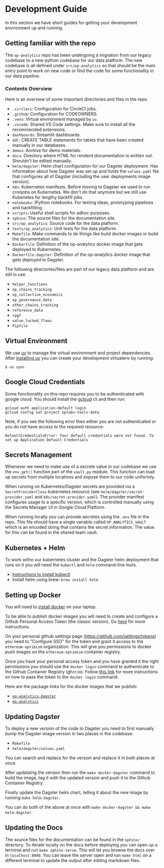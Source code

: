# Development Guide

In this section we have short guides for getting your development environment up and running.


## Getting familiar with the repo

The `op-analytics` repo has been undergoing a migration from our legacy codebase to a new
python codebase for our data platform. The new codebase is all defined under `src/op-analytics`
so that should be the main entry point to work on new code or find the code for some
functionality in our data pipeline.

### Contents Overview

Here is an overview of some important directories and files in the repo.

- `.circleci`: Configuration for CircleCI jobs.
- `.github`: Configuration for CODEOWNERS.
- `.venv`: Virtual environment managed by `uv`.
- `.vscode`: Shared VS Code settings. Make sure to install all the recommended extensions.
- `dashboards`: Streamlit dashboards.
- `ddl`: CREATE TABLE statements for tables that have been created manually in our databases.
- `demos`: Archive for demo materials.
- `docs`: Directory where HTML for renderd documentation is written out. Shouldn't be edited manually.
- `helm/dagster`: Helm chart configuration for our Dagster deployment. Has information about how Dagster was
   set up and holds the `values.yaml` file that configures all of Dagster (including the user deployments image version).
- `k8s`: Kubernetes manifests. Before moving to Dagster we used to run cronjobs on Kubernetes. We don't do that anymore
   but we still use Kubenetes for lengthy backfill jobs.
- `notebooks`: IPython notebooks. For testing ideas, prototyping pipelines and backfilling.
- `scripts`: Useful shell scripts for adhoc purposes.
- `sphinx`: The source files for the documentation site.
- `src/op_analytics`: Source code for the data platform.
- `tests/op_analytics`: Unit tests for the data platform.
- `Makefile`: Make commands to do things like build docker images or build the documentation site.
- `Dockerfile`: Definition of the op-analytics docker image that gets deployed to Kubernetes.
- `Dockerfile.dagster`: Definition of the op-analytics docker image that gets deployed to Dagster.


The following directories/files are part of our legacy data platform and are still in use:

- `helper_functions`
- `op_chains_tracking`
- `op_collective_economics`
- `op_governance_data`
- `other_chains_tracking`
- `reference_data`
- `rpgf`
- `value_locked_flows`
- `Pipfile`


## Virtual Environment

We use [uv](https://docs.astral.sh/uv/) to manage the virtual environment and project dependencies.
After [installing uv](https://docs.astral.sh/uv/getting-started/installation/#standalone-installer)
you can create your development virtualenv by running:
```
$ uv sync
```


## Google Cloud Credentials

Some functionality on this repo requires you to be authenticated with google cloud. You should
install the [gcloud](https://cloud.google.com/sdk/docs/install) cli and then run:
```
gcloud auth application-default login
gcloud config set project oplabs-tools-data
```

Note, if you see the following error then either you are not authenticated or you do not have
access to the required resource:
```
DefaultCredentialsError: Your default credentials were not found. To set up Application Default Credentials
```

## Secrets Management

Whenever we need to make use of a secrete value in our codebase we use the `env_get()` function
part of the `vault.py` module.  This function can load up secrets from multiple locations and
expose them to our code uniformly. 

When running on Kubernetes/Dagster secrets are provided via a `SecretProviderClass` kubernetes
resource (see `helm/dagster/secret-provider.yaml` and `k8s/secret-provider.yaml`).  The provider
manifest configures usage to a specific version, which is controlled manually using the Secrets
Manager UI in Google Cloud Platform.

When running locally you can provide secretes using the `.env` file in the repo. This file should
have a single variable called `OP_ANALYTICS_VAULT` which is an encoded string that contains the
secret information. The value for this can be found in the shared team vault.


## Kubernetes + Helm

To work witho our kubernetes cluster and the Dagster helm deployment that runs on it you will
need the `kubectl` and `helm` command-line tools. 

- [Instructions to install kubectl](https://cloud.google.com/kubernetes-engine/docs/how-to/cluster-access-for-kubectl)
- Install helm using brew: `brew install helm`


## Setting up Docker

You will need to [install docker](https://docs.docker.com/get-started/get-docker/) on your laptop.

To be able to publish docker images you will need to create and configure a Github Personal Access 
Token (the classic version). Go [here](https://docs.github.com/en/authentication/keeping-your-account-and-data-secure/managing-your-personal-access-tokens#creating-a-personal-access-token-classic) for more instructions.


On your personal github settings page (https://github.com/settings/tokens) you need to 
"Configure SSO" for the token and grant it access to the `ethereum-optimism` organization. 
This will give you permissions  to docker push images on the `ethereum-optimism` container registry.


Once you have your personal access token and you have granted it the right permissions you should
use the `docker login` command to authenticate to the Github Container Registry (ghcr.io). 
Follow [this link](https://docs.github.com/en/packages/working-with-a-github-packages-registry/working-with-the-container-registry#authenticating-with-a-personal-access-token-classic) for more instructions on how to pass the token to the `docker login` command.

Here are the package links for the docker images that we publish:

- [`op-analytics-dagster`](https://github.com/orgs/ethereum-optimism/packages/container/op-analytics-dagster)
- [`op-analytics`](https://github.com/orgs/ethereum-optimism/packages/container/package/op-analytics)


## Updating Dagster

To deploy a new version of the code to Dagster you need to first manually bump the Dagster image
version in two places in the codebase:

- `Makefile`
- `helm/dagster/values.yaml`

You can search and replace for the version and replace it in both places at once. 

After updatatng the version then run the `make docker-dagster` command to build the image, tag it
with the updated version and push it to the Github Container Registry. 

Finally update the Dagster helm chart, telling it about the new image by running `make helm-dagster`.

You can do both of the above at once with `make docker-dagster && make helm-dagster`.


## Updating the Docs

The source files for the documentation can be found in the `sphinx/` directory. To iterate locally
on the docs before deploying you can open up a terminal and run `make sphinx-serve`.  This will let
you browse the docs over in `localhost:8000`. You can leave the server open and run `make html` on 
a different terminal to update the output after editing markdown files.
